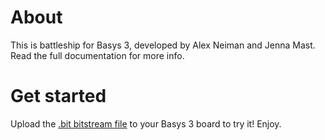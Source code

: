 # About
This is battleship for Basys 3, developed by Alex Neiman and Jenna Mast. Read the full documentation for more info.
# Get started
Upload the [.bit bitstream file](Battleship.bit) to your Basys 3 board to try it! Enjoy.
